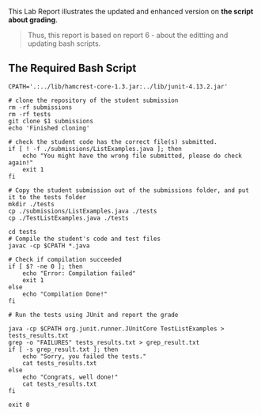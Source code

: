 This Lab Report illustrates the updated and enhanced version on **the script about grading**.
> Thus, this report is based on report 6 - about the editting and updating bash scripts.

## The Required Bash Script
```
CPATH='.:../lib/hamcrest-core-1.3.jar:../lib/junit-4.13.2.jar'

# clone the repository of the student submission
rm -rf submissions
rm -rf tests
git clone $1 submissions
echo 'Finished cloning'

# check the student code has the correct file(s) submitted.
if [ ! -f ./submissions/ListExamples.java ]; then
    echo "You might have the wrong file submitted, please do check again!"
    exit 1
fi

# Copy the student submission out of the submissions folder, and put it to the tests folder
mkdir ./tests
cp ./submissions/ListExamples.java ./tests
cp ./TestListExamples.java ./tests

cd tests
# Compile the student's code and test files
javac -cp $CPATH *.java

# Check if compilation succeeded
if [ $? -ne 0 ]; then
    echo "Error: Compilation failed"
    exit 1
else 
    echo "Compilation Done!"
fi

# Run the tests using JUnit and report the grade

java -cp $CPATH org.junit.runner.JUnitCore TestListExamples > tests_results.txt
grep -o "FAILURES" tests_results.txt > grep_result.txt
if [ -s grep_result.txt ]; then
    echo "Sorry, you failed the tests."
    cat tests_results.txt
else
    echo "Congrats, well done!"
    cat tests_results.txt
fi

exit 0
```

